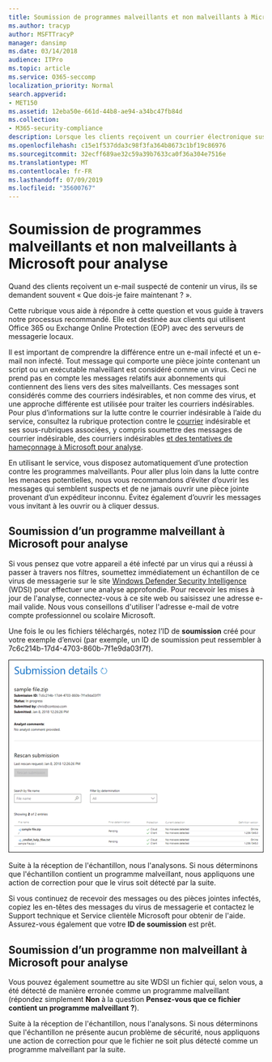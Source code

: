 ```yaml
---
title: Soumission de programmes malveillants et non malveillants à Microsoft pour analyse
ms.author: tracyp
author: MSFTTracyP
manager: dansimp
ms.date: 03/14/2018
audience: ITPro
ms.topic: article
ms.service: O365-seccomp
localization_priority: Normal
search.appverid:
- MET150
ms.assetid: 12eba50e-661d-44b8-ae94-a34bc47fb84d
ms.collection:
- M365-security-compliance
description: Lorsque les clients reçoivent un courrier électronique suspect, ils sont souvent askWhat?
ms.openlocfilehash: c15e1f537dda3c98f3fa364b8673c1bf19c86976
ms.sourcegitcommit: 32ecff689ae32c59a39b7633ca0f36a304e7516e
ms.translationtype: MT
ms.contentlocale: fr-FR
ms.lasthandoff: 07/09/2019
ms.locfileid: "35600767"
---
```

# <a name="submitting-malware-and-non-malware-to-microsoft-for-analysis"></a>Soumission de programmes malveillants et non malveillants à Microsoft pour analyse

Quand des clients reçoivent un e-mail suspecté de contenir un virus, ils se demandent souvent « Que dois-je faire maintenant ? ».
  
Cette rubrique vous aide à répondre à cette question et vous guide à travers notre processus recommandé. Elle est destinée aux clients qui utilisent Office 365 ou Exchange Online Protection (EOP) avec des serveurs de messagerie locaux.
  
Il est important de comprendre la différence entre un e-mail infecté et un e-mail non infecté. Tout message qui comporte une pièce jointe contenant un script ou un exécutable malveillant est considéré comme un virus. Ceci ne prend pas en compte les messages relatifs aux abonnements qui contiennent des liens vers des sites malveillants. Ces messages sont considérés comme des courriers indésirables, et non comme des virus, et une approche différente est utilisée pour traiter les courriers indésirables. Pour plus d’informations sur la lutte contre le courrier indésirable à l’aide du service, consultez la rubrique protection contre le [courrier](anti-spam-and-anti-malware-protection.md) indésirable et ses sous-rubriques associées, y compris soumettre des messages de courrier indésirable, des courriers indésirables [et des tentatives de hameçonnage à Microsoft pour analyse](submit-spam-non-spam-and-phishing-scam-messages-to-microsoft-for-analysis.md). 
  
En utilisant le service, vous disposez automatiquement d’une protection contre les programmes malveillants. Pour aller plus loin dans la lutte contre les menaces potentielles, nous vous recommandons d’éviter d’ouvrir les messages qui semblent suspects et de ne jamais ouvrir une pièce jointe provenant d’un expéditeur inconnu. Évitez également d’ouvrir les messages vous invitant à les ouvrir ou à cliquer dessus.
  
## <a name="submitting-malware-to-microsoft-for-analysis"></a>Soumission d’un programme malveillant à Microsoft pour analyse

Si vous pensez que votre appareil a été infecté par un virus qui a réussi à passer à travers nos filtres, soumettez immédiatement un échantillon de ce virus de messagerie sur le site [Windows Defender Security Intelligence](https://www.microsoft.com/wdsi/filesubmission) (WDSI) pour effectuer une analyse approfondie. Pour recevoir les mises à jour de l'analyse, connectez-vous à ce site web ou saisissez une adresse e-mail valide. Nous vous conseillons d'utiliser l'adresse e-mail de votre compte professionnel ou scolaire Microsoft. 
  
Une fois le ou les fichiers téléchargés, notez l’ID de **soumission** créé pour votre exemple d’envoi (par exemple, un ID de soumission peut ressembler à 7c6c214b-17d4-4703-860b-7f1e9da03f7f). 
  
![Détails de la soumission affichés sur le site Windows Defender Security Intelligence](media/EOP-Malware-Protection-Center.png)
  
Suite à la réception de l'échantillon, nous l'analysons. Si nous déterminons que l'échantillon contient un programme malveillant, nous appliquons une action de correction pour que le virus soit détecté par la suite.
  
Si vous continuez de recevoir des messages ou des pièces jointes infectés, copiez les en-têtes des messages du virus de messagerie et contactez le Support technique et Service clientèle Microsoft pour obtenir de l'aide. Assurez-vous également que votre **ID de soumission** est prêt. 
  
## <a name="submitting-non-malware-to-microsoft-for-analysis"></a>Soumission d’un programme non malveillant à Microsoft pour analyse

Vous pouvez également soumettre au site WDSI un fichier qui, selon vous, a été détecté de manière erronée comme un programme malveillant (répondez simplement **Non** à la question **Pensez-vous que ce fichier contient un programme malveillant ?**).
  
Suite à la réception de l'échantillon, nous l'analysons. Si nous déterminons que l'échantillon ne présente aucun problème de sécurité, nous appliquons une action de correction pour que le fichier ne soit plus détecté comme un programme malveillant par la suite.
  

